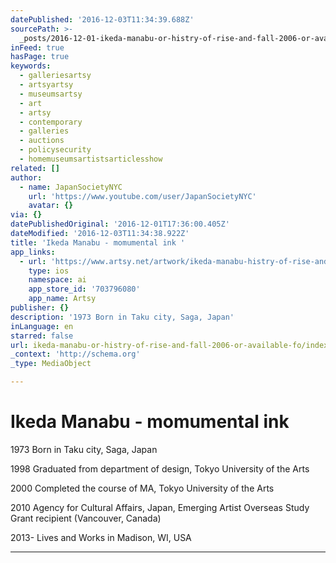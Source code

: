 ```yaml
---
datePublished: '2016-12-03T11:34:39.688Z'
sourcePath: >-
  _posts/2016-12-01-ikeda-manabu-or-histry-of-rise-and-fall-2006-or-available-fo.md
inFeed: true
hasPage: true
keywords:
  - galleriesartsy
  - artsyartsy
  - museumsartsy
  - art
  - artsy
  - contemporary
  - galleries
  - auctions
  - policysecurity
  - homemuseumsartistsarticlesshow
related: []
author:
  - name: JapanSocietyNYC
    url: 'https://www.youtube.com/user/JapanSocietyNYC'
    avatar: {}
via: {}
datePublishedOriginal: '2016-12-01T17:36:00.405Z'
dateModified: '2016-12-03T11:34:38.922Z'
title: 'Ikeda Manabu - momumental ink '
app_links:
  - url: 'https://www.artsy.net/artwork/ikeda-manabu-histry-of-rise-and-fall'
    type: ios
    namespace: ai
    app_store_id: '703796080'
    app_name: Artsy
publisher: {}
description: '1973 Born in Taku city, Saga, Japan'
inLanguage: en
starred: false
url: ikeda-manabu-or-histry-of-rise-and-fall-2006-or-available-fo/index.html
_context: 'http://schema.org'
_type: MediaObject

---
```

# Ikeda Manabu - momumental ink 

1973 Born in Taku city, Saga, Japan

1998 Graduated from department of design, Tokyo University of the Arts

2000 Completed the course of MA, Tokyo University of the Arts

2010 Agency for Cultural Affairs, Japan, Emerging Artist Overseas Study Grant recipient (Vancouver, Canada)

2013- Lives and Works in Madison, WI, USA

---